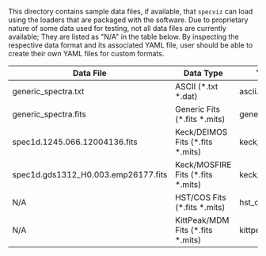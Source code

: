 This directory contains sample data files, if available, that ``specviz`` can
load using the loaders that are packaged with the software.
Due to proprietary nature of some data used for testing, not all data files
are currently available; They are listed as "N/A" in the table below.
By inspecting the respective data format and its associated YAML file, user
should be able to create their own YAML files for custom formats.

| Data File | Data Type | YAML File | Provided By |
| --- | --- | --- | --- |
| generic_spectra.txt | ASCII (*.txt *.dat) | ascii.yaml | Pey Lian Lim (@pllim) |
| generic_spectra.fits | Generic Fits (*.fits *.mits) | generic.yaml | Nicholas Earl (@nmearl) |
| spec1d.1245.066.12004136.fits | Keck/DEIMOS Fits (*.fits *.mits) | keck_deimos.yaml | Susan Kassin (@kassin) |
| spec1d.gds1312_H0.003.emp26177.fits | Keck/MOSFIRE Fits (*.fits *.mits) | keck_mosfire.yaml | Susan Kassin (@kassin) |
| N/A | HST/COS Fits (*.fits *.mits) | hst_cos.yaml | Gisella de Rosa (@gderosa2004) |
| N/A | KittPeak/MDM Fits (*.fits *.mits) | kittpeak_mdm.yaml | Gisella de Rosa (@gderosa2004) |
